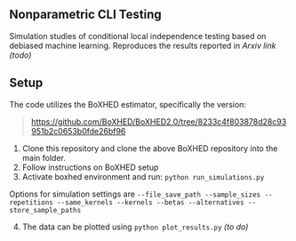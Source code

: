 ## Nonparametric CLI Testing
Simulation studies of conditional local independence testing based on debiased machine learning.
Reproduces the results reported in *Arxiv link (todo)*

## Setup
The code utilizes the BoXHED estimator, specifically the version:
> https://github.com/BoXHED/BoXHED2.0/tree/8233c4f803878d28c93951b2c0653b0fde26bf96

1. Clone this repository and clone the above BoXHED repository into the main folder.
2. Follow instructions on BoXHED setup
3. Activate boxhed environment and run: `python run_simulations.py`

Options for simulation settings are `--file_save_path --sample_sizes --repetitions --same_kernels --kernels --betas --alternatives --store_sample_paths`

4. The data can be plotted using `python plot_results.py` *(to do)*
